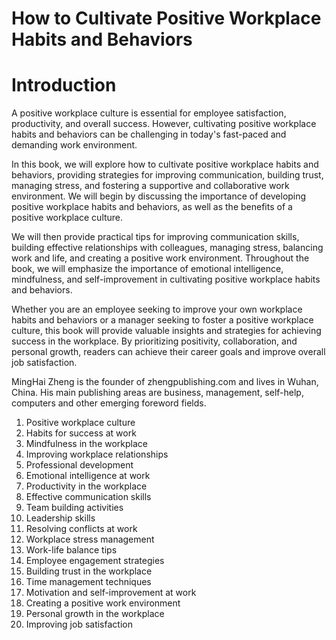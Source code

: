 # How to Cultivate Positive Workplace Habits and Behaviors

# Introduction

A positive workplace culture is essential for employee satisfaction, productivity, and overall success. However, cultivating positive workplace habits and behaviors can be challenging in today's fast-paced and demanding work environment.

In this book, we will explore how to cultivate positive workplace habits and behaviors, providing strategies for improving communication, building trust, managing stress, and fostering a supportive and collaborative work environment. We will begin by discussing the importance of developing positive workplace habits and behaviors, as well as the benefits of a positive workplace culture.

We will then provide practical tips for improving communication skills, building effective relationships with colleagues, managing stress, balancing work and life, and creating a positive work environment. Throughout the book, we will emphasize the importance of emotional intelligence, mindfulness, and self-improvement in cultivating positive workplace habits and behaviors.

Whether you are an employee seeking to improve your own workplace habits and behaviors or a manager seeking to foster a positive workplace culture, this book will provide valuable insights and strategies for achieving success in the workplace. By prioritizing positivity, collaboration, and personal growth, readers can achieve their career goals and improve overall job satisfaction.

MingHai Zheng is the founder of zhengpublishing.com and lives in Wuhan, China. His main publishing areas are business, management, self-help, computers and other emerging foreword fields.



1. Positive workplace culture
2. Habits for success at work
3. Mindfulness in the workplace
4. Improving workplace relationships
5. Professional development
6. Emotional intelligence at work
7. Productivity in the workplace
8. Effective communication skills
9. Team building activities
10. Leadership skills
11. Resolving conflicts at work
12. Workplace stress management
13. Work-life balance tips
14. Employee engagement strategies
15. Building trust in the workplace
16. Time management techniques
17. Motivation and self-improvement at work
18. Creating a positive work environment
19. Personal growth in the workplace
20. Improving job satisfaction

